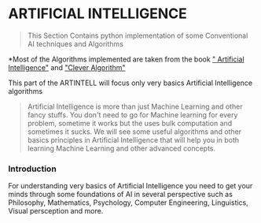 # ARTIFICIAL INTELLIGENCE
> This Section Contains python implementation of some Conventional AI techniques and Algorithms

*Most of the Algorithms implemented are taken from the book [" Artificial Intelligence"](<link for the book>) and ["Clever Algorithm"](<link of the clever algo book>)

This part of the ARTINTELL will focus only very basics Artificial Intelligence algorithms

> Artificial Intelligence is more than just Machine Learning and other fancy stuffs. You don't need to go for Machine learning for every problem, sometime it works but the uses bulk computation and sometimes it sucks. We will see some useful algorithms and other basics principles in Artificial Intelligence that will help you in both learning Machine Learning and other advanced concepts.

### Introduction

For understanding very basics of Artificial Intelligence you need to get your minds through some foundations of AI in several perspective such as Philosophy, Mathematics, Psychology, Computer Engineering, Linguistics, Visual persception and more.
